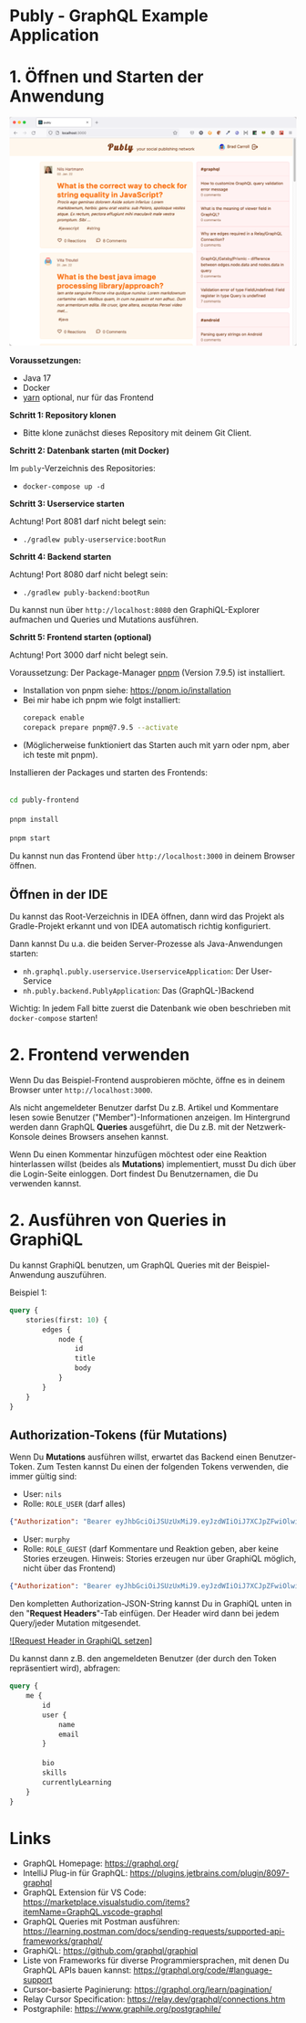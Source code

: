 # Publy - GraphQL Example Application

# 1. Öffnen und Starten der Anwendung

![Screenshot der Publy Beispiel Anwendung](./publy-screenshot.png)

**Voraussetzungen:**

- Java 17
- Docker
- [yarn](https://yarnpkg.com/) optional, nur für das Frontend

**Schritt 1: Repository klonen**

- Bitte klone zunächst dieses Repository mit deinem Git Client.

**Schritt 2: Datenbank starten (mit Docker)**

Im `publy`-Verzeichnis des Repositories:

- `docker-compose up -d`

**Schritt 3: Userservice starten**

Achtung! Port 8081 darf nicht belegt sein:

- `./gradlew publy-userservice:bootRun`
  
**Schritt 4: Backend starten**

Achtung! Port 8080 darf nicht belegt sein:

- `./gradlew publy-backend:bootRun`

Du kannst nun über `http://localhost:8080` den GraphiQL-Explorer
aufmachen und Queries und Mutations ausführen.

**Schritt 5: Frontend starten (optional)**

Achtung! Port 3000 darf nicht belegt sein.

Voraussetzung: Der Package-Manager [pnpm](https://pnpm.io/) (Version 7.9.5) ist installiert.
 - Installation von pnpm siehe: https://pnpm.io/installation
 - Bei mir habe ich pnpm wie folgt installiert:
   ```bash
   corepack enable
   corepack prepare pnpm@7.9.5 --activate
   ```
- (Möglicherweise funktioniert das Starten auch mit yarn oder npm, aber ich teste mit pnpm).


Installieren der Packages und starten des Frontends:
```bash

cd publy-frontend

pnpm install

pnpm start
```

Du kannst nun das Frontend über `http://localhost:3000` in deinem Browser öffnen.

## Öffnen in der IDE

Du kannst das Root-Verzeichnis in IDEA öffnen, dann wird das Projekt als Gradle-Projekt erkannt und von IDEA automatisch richtig konfiguriert.

Dann kannst Du u.a. die beiden Server-Prozesse als Java-Anwendungen starten:

- `nh.graphql.publy.userservice.UserserviceApplication`: Der User-Service
- `nh.publy.backend.PublyApplication`: Das (GraphQL-)Backend

Wichtig: In jedem Fall bitte zuerst die Datenbank wie oben beschrieben mit `docker-compose` starten!

# 2. Frontend verwenden

Wenn Du das Beispiel-Frontend ausprobieren möchte, öffne es in deinem Browser unter `http://localhost:3000`.

Als nicht angemeldeter Benutzer darfst Du z.B. Artikel und Kommentare lesen sowie Benutzer ("Member")-Informationen anzeigen. Im Hintergrund werden dann GraphQL **Queries** ausgeführt,
die Du z.B. mit der Netzwerk-Konsole deines Browsers ansehen kannst.

Wenn Du einen Kommentar hinzufügen möchtest oder eine Reaktion hinterlassen willst (beides als **Mutations**) implementiert,
musst Du dich über die Login-Seite einloggen. Dort findest Du Benutzernamen, die Du verwenden kannst.

# 2. Ausführen von Queries in GraphiQL

Du kannst GraphiQL benutzen, um GraphQL Queries mit der Beispiel-Anwendung auszuführen.

Beispiel 1:

```graphql
query {
    stories(first: 10) {
        edges {
            node {
                id
                title
                body
            }
        }
    }
}
```

## Authorization-Tokens (für Mutations)

Wenn Du **Mutations** ausführen willst, erwartet das Backend einen Benutzer-Token.
Zum Testen kannst Du einen der folgenden Tokens verwenden, die immer gültig sind:

- User: `nils`
- Rolle: `ROLE_USER` (darf alles)

```json
{"Authorization": "Bearer eyJhbGciOiJSUzUxMiJ9.eyJzdWIiOiJ7XCJpZFwiOlwiVTFcIixcInVzZXJuYW1lXCI6XCJuaWxzXCIsXCJuYW1lXCI6XCJOaWxzIEhhcnRtYW5uXCIsXCJlbWFpbFwiOlwia29udGFrdEBuaWxzaGFydG1hbm4ubmV0XCIsXCJyb2xlc1wiOltcIlJPTEVfVVNFUlwiLFwiUk9MRV9FRElUT1JcIl0sXCJndWVzdFwiOmZhbHNlfSIsImlhdCI6MTY0MTM2OTg0NywiZXhwIjozMjMyOTg3OTg3fQ.lsLAqfAdMID_2QFL7OimWEHcunaPy18zWVYZUDiEJYVwR9PQG5qf8_gRrNAwkd9w33dwunJC3bswR1W0zMtTID9DyeaXGLws2AtmwF_ZecD6x5TVDEBcFJV1-WrRt2yRWoo-hNywGqDUqR49dJoICoQ-aoP_7GOgYo5zYIYCRe2Xbn4DbX0xzGLyiRNzJzZhq8l6KE_Hb5Ern0hTZhTZXq4jmrCjf8wztuF37rsRJ-nZ9vozUaQU7vwhl93g1gvAMb3zJWBo_m9ujd3RKSZ5fjMuOVb-kVQI6NP9hLoEYO2mkcDSoHNIXBgJHr3TYNzeGtJ3Nt3bTXp-o_P-bSzXYQ"}
```

- User: `murphy`
- Rolle: `ROLE_GUEST` (darf Kommentare und Reaktion geben, aber keine Stories erzeugen. Hinweis: Stories erzeugen nur über GraphiQL möglich, nicht über das Frontend)

```json
{"Authorization": "Bearer eyJhbGciOiJSUzUxMiJ9.eyJzdWIiOiJ7XCJpZFwiOlwiVTdcIixcInVzZXJuYW1lXCI6XCJtdXJwaHlcIixcIm5hbWVcIjpcIkV0aGVseW4gTXVycGh5XCIsXCJlbWFpbFwiOlwiZXRoZWx5bi5tdXJwaHlAZXhhbXBsZS5jb21cIixcInJvbGVzXCI6W1wiUk9MRV9VU0VSXCIsXCJST0xFX0dVRVNUXCJdLFwiZ3Vlc3RcIjp0cnVlfSIsImlhdCI6MTY0MTM2OTg0NywiZXhwIjozMjMyOTg3OTg3fQ.A1SHxkgGCfdo-v-kCGRSFuYngMW6438o1alkg4DAdwWBYuy1E7axYbpzGKghP5gR19b7qoc98Y9gY9-zekFxo35yrzDaEmWMYR0UmprYI27M_eh06OJzct2NJt9voldnUlPdCed8mn4vPs56IXHTxd6zGGwSA7JGYSIfswQh2w-3y1d3WCFR3ZPju0f9ZripR_4NQFOltm4NNbHC7CbcWgUtixJx-h5BiAeLfZcJDFoNqUq6obf8jkUzOX_2PEJaeRzxW6WTXd88EbSqjMns5PqmM5BosSJmyuZSjfGGbLaFBqPLrgMLNHHNFwGn6VBtarMvmHsU7zbGYmZXG31XAg"}
```

Den kompletten Authorization-JSON-String kannst Du in GraphiQL unten in den "**Request Headers**"-Tab einfügen.
Der Header wird dann bei jedem Query/jeder Mutation mitgesendet.

[![Request Header in GraphiQL setzen]](./graphiql-request-header.png)

Du kannst dann z.B. den angemeldeten Benutzer (der durch den Token repräsentiert wird),
abfragen:

```graphql
query {
    me {
        id
        user {
            name
            email
        }
        
        bio
        skills
        currentlyLearning
    }
}
```

# Links

* GraphQL Homepage: https://graphql.org/
* IntelliJ Plug-in für GraphQL: https://plugins.jetbrains.com/plugin/8097-graphql
* GraphQL Extension für VS Code: https://marketplace.visualstudio.com/items?itemName=GraphQL.vscode-graphql
* GraphQL Queries mit Postman ausführen: https://learning.postman.com/docs/sending-requests/supported-api-frameworks/graphql/
* GraphiQL: https://github.com/graphql/graphiql
* Liste von Frameworks für diverse Programmiersprachen, mit denen Du GraphQL APIs bauen kannst: https://graphql.org/code/#language-support
* Cursor-basierte Paginierung: https://graphql.org/learn/pagination/
* Relay Cursor Specification: https://relay.dev/graphql/connections.htm
* Postgraphile: https://www.graphile.org/postgraphile/
